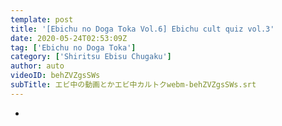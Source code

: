 ```yaml
---
template: post
title: '[Ebichu no Doga Toka Vol.6] Ebichu cult quiz vol.3'
date: 2020-05-24T02:53:09Z
tag: ['Ebichu no Doga Toka']
category: ['Shiritsu Ebisu Chugaku']
author: auto 
videoID: behZVZgsSWs
subTitle: エビ中の動画とかエビ中カルトクwebm-behZVZgsSWs.srt
---
```

-
